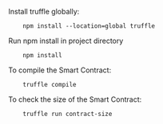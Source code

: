 Install truffle globally:

```
    npm install --location=global truffle
```
Run npm install in project directory

```
    npm install
```
To compile the Smart Contract:

```solidity
    truffle compile
```
To check the size of the Smart Contract:

```solidity
    truffle run contract-size
```
